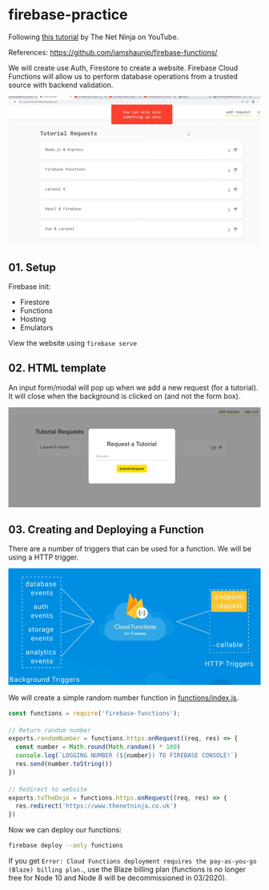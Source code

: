 # firebase-practice

Following [this tutorial](https://www.youtube.com/watch?v=udHm7I_OvJs&list=PL4cUxeGkcC9i_aLkr62adUTJi53y7OjOf)
by The Net Ninja on YouTube.

References: https://github.com/iamshaunjp/firebase-functions/

We will create use Auth, Firestore to create a website. Firebase Cloud
Functions will allow us to perform database operations from a trusted source
with backend validation.

![](docs/2020-08-07-15-30-42.png)

## 01. Setup

Firebase init:
* Firestore
* Functions
* Hosting
* Emulators

View the website using `firebase serve`

## 02. HTML template

An input form/modal will pop up when we add a new request (for a tutorial). It
will close when the background is clicked on (and not the form box).

![](docs/2020-08-09-16-04-27.png)

## 03. Creating and Deploying a Function

There are a number of triggers that can be used for a function. We will be
using a HTTP trigger.

![](docs/2020-08-09-16-07-11.png)

We will create a simple random number function in
[functions/index.js](functions/index.js).
```js
const functions = require('firebase-functions');

// Return random number
exports.randomNumber = functions.https.onRequest((req, res) => {
  const number = Math.round(Math.random() * 100)
  console.log(`LOGGING NUMBER (${number}) TO FIREBASE CONSOLE!`)
  res.send(number.toString())
})

// Redirect to website
exports.toTheDojo = functions.https.onRequest((req, res) => {
  res.redirect('https://www.thenetninja.co.uk')
})
```

Now we can deploy our functions:
```bash
firebase deploy --only functions
```

If you get `Error: Cloud Functions deployment requires the pay-as-you-go (Blaze) billing plan.`,
use the Blaze billing plan (functions is no longer free for Node 10 and Node 8
will be decommissioned in 03/2020).
